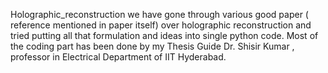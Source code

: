  Holographic_reconstruction
we have gone through various good paper ( reference mentioned in paper itself) over holographic reconstruction and tried putting all that formulation and ideas into single python code.
Most of the coding part has been done by my Thesis Guide Dr. Shisir Kumar , professor in Electrical Department of IIT Hyderabad.
